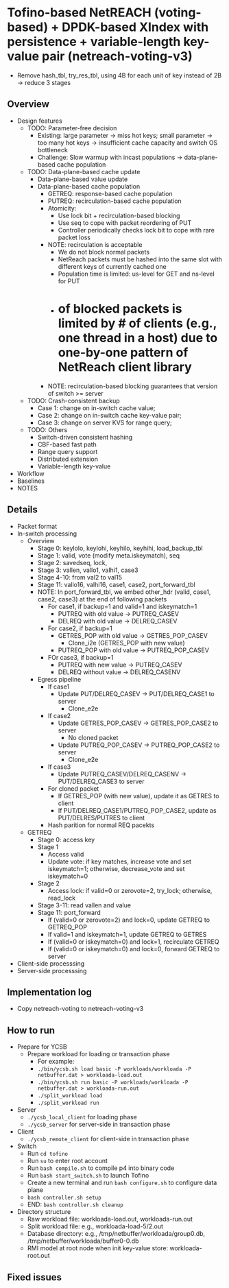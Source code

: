 # Tofino-based NetREACH (voting-based) + DPDK-based XIndex with persistence + variable-length key-value pair (netreach-voting-v3)

- Remove hash_tbl, try_res_tbl, using 4B for each unit of key instead of 2B -> reduce 3 stages

## Overview

- Design features
	+ TODO: Parameter-free decision
		* Existing: large parameter -> miss hot keys; small parameter -> too many hot keys -> insufficient cache capacity and switch OS bottleneck
		* Challenge: Slow warmup with incast populations -> data-plane-based cache population
	+ TODO: Data-plane-based cache update
		* Data-plane-based value update
		* Data-plane-based cache population
			- GETREQ: response-based cache population
			- PUTREQ: recirculation-based cache population
			- Atomicity: 
				+ Use lock bit + recirculation-based blocking
				+ Use seq to cope with packet reordering of PUT
				+ Controller periodically checks lock bit to cope with rare packet loss
			- NOTE: recirculation is acceptable
				+ We do not block normal packets
				+ NetReach packets must be hashed into the same slot with different keys of currently cached one
				+ Population time is limited: us-level for GET and ns-level for PUT
				+ # of blocked packets is limited by # of clients (e.g., one thread in a host) due to one-by-one pattern of NetReach client library
			- NOTE: recirculation-based blocking guarantees that version of switch >= server
	+ TODO: Crash-consistent backup
		* Case 1: change on in-switch cache value;
		* Case 2: change on in-switch cache key-value pair;
		* Case 3: change on server KVS for range query;
	+ TODO: Others
		* Switch-driven consistent hashing
		* CBF-based fast path
		* Range query support
		* Distributed extension
		* Variable-length key-value
- Workflow
- Baselines
- NOTES

## Details 

- Packet format
- In-switch processing
	+ Overview
		* Stage 0: keylolo, keylohi, keyhilo, keyhihi, load_backup_tbl
		* Stage 1: valid, vote (modify meta.iskeymatch), seq
		* Stage 2: savedseq, lock, 
		* Stage 3: vallen, vallo1, valhi1, case3
		* Stage 4-10: from val2 to val15
		* Stage 11: vallo16, valhi16, case1, case2, port_forward_tbl
		* NOTE: In port_forward_tbl, we embed other_hdr (valid, case1, case2, case3) at the end of following packets
			- For case1, if backup=1 and valid=1 and iskeymatch=1
				+ PUTREQ with old value -> PUTREQ_CASEV
				+ DELREQ with old value -> DELREQ_CASEV
			- For case2, if backup=1
				+ GETRES_POP with old value -> GETRES_POP_CASEV
					* Clone_i2e (GETRES_POP with new value)
				+ PUTREQ_POP with old value -> PUTREQ_POP_CASEV
			- FOr case3, if backup=1
				+ PUTREQ with new value -> PUTREQ_CASEV
				+ DELREQ without value -> DELREQ_CASENV
		* Egress pipeline
			- If case1
				+ Update PUT/DELREQ_CASEV -> PUT/DELREQ_CASE1 to server
					+ Clone_e2e
			- If case2
				+ Update GETRES_POP_CASEV -> GETRES_POP_CASE2 to server
					* No cloned packet
				+ Update PUTREQ_POP_CASEV -> PUTREQ_POP_CASE2 to server
					* Clone_e2e
			- If case3
				+ Update PUTREQ_CASEV/DELREQ_CASENV -> PUT/DELREQ_CASE3 to server
			- For cloned packet
				+ If GETRES_POP (with new value), update it as GETRES to client
				+ If PUT/DELREQ_CASE1/PUTREQ_POP_CASE2, update as PUT/DELRES/PUTRES to client
			- Hash parition for normal REQ pacekts
	+ GETREQ
		* Stage 0: access key 
		* Stage 1
			- Access valid
			- Update vote: if key matches, increase vote and set iskeymatch=1; otherwise, decrease_vote and set iskeymatch=0
		* Stage 2
			- Access lock: if valid=0 or zerovote=2, try_lock; otherwise, read_lock
		* Stage 3-11: read vallen and value
		* Stage 11: port_forward
			- If (valid=0 or zerovote=2) and lock=0, update GETREQ to GETREQ_POP
			- If valid=1 and iskeymatch=1, update GETREQ to GETRES
			- If (valid=0 or iskeymatch=0) and lock=1, recirculate GETREQ
			- If (valid=0 or iskeymatch=0) and lock=0, forward GETREQ to server
- Client-side processsing
- Server-side processsing

## Implementation log

- Copy netreach-voting to netreach-voting-v3

## How to run

- Prepare for YCSB
	- Prepare workload for loading or transaction phase
		+ For example:
		+ `./bin/ycsb.sh load basic -P workloads/workloada -P netbuffer.dat > workloada-load.out`
		+ `./bin/ycsb.sh run basic -P workloads/workloada -P netbuffer.dat > workloada-run.out`
		+ `./split_workload load`
		+ `./split_workload run`
- Server
	- `./ycsb_local_client` for loading phase
	- `./ycsb_server` for server-side in transaction phase
- Client
	- `./ycsb_remote_client` for client-side in transaction phase
- Switch
	- Run `cd tofino`
	+ Run `su` to enter root account
	+ Run `bash compile.sh` to compile p4 into binary code
	+ Run `bash start_switch.sh` to launch Tofino
	+ Create a new terminal and run `bash configure.sh` to configure data plane
	+ `bash controller.sh setup`
	+ END: `bash controller.sh cleanup`
- Directory structure
	+ Raw workload file: workloada-load.out, workloada-run.out
	+ Split workload file: e.g., workloada-load-5/2.out
	+ Database directory: e.g., /tmp/netbuffer/workloada/group0.db, /tmp/netbuffer/workloada/buffer0-0.db
	+ RMI model at root node when init key-value store: workloada-root.out

## Fixed issues
